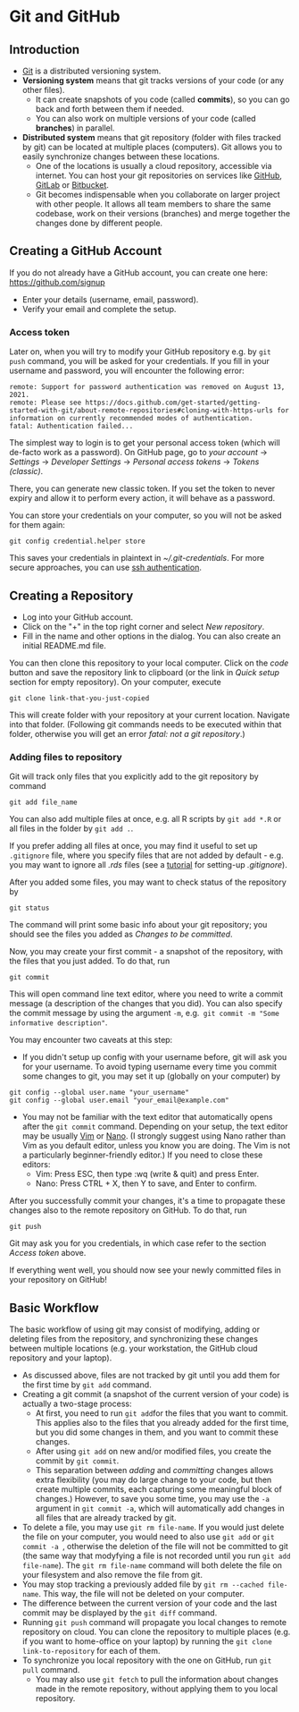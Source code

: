 # Git and GitHub

## Introduction

- [Git](https://git-scm.com/) is a distributed versioning system.
- **Versioning system** means that git tracks versions of your code (or any other files).
    - It can create snapshots of you code (called **commits**), so you can go back and forth
      between them if needed.
    - You can also work on multiple versions of your code (called **branches**) in parallel.
- **Distributed system** means that git repository (folder with files tracked by git) can
  be located at multiple places (computers). Git allows you to easily synchronize changes between these locations.
    - One of the locations is usually a cloud repository, accessible via internet. You can host your git repositories
      on services like [GitHub](https://github.com/), [GitLab](https://about.gitlab.com/)
      or [Bitbucket](https://bitbucket.org/).
    - Git becomes indispensable when you collaborate on larger project with other people. It allows all team members
      to share the same codebase, work on their versions (branches) and merge together the changes done by different
      people.

## Creating a GitHub Account

If you do not already have a GitHub account, you can create one here: https://github.com/signup

- Enter your details (username, email, password).
- Verify your email and complete the setup.

### Access token

Later on, when you will try to modify your GitHub repository e.g. by ```git push``` command,
you will be asked for your credentials. If you fill in your username and password, you will encounter
the following error:

```
remote: Support for password authentication was removed on August 13, 2021.
remote: Please see https://docs.github.com/get-started/getting-started-with-git/about-remote-repositories#cloning-with-https-urls for information on currently recommended modes of authentication.
fatal: Authentication failed...
```

The simplest way to login is to get your personal access token (which will de-facto work as a password).
On GitHub page, go to *your account* → *Settings* → *Developer Settings* →
*Personal access tokens* → *Tokens (classic)*.

There, you can generate new classic token. If you set the token to never expiry and
allow it to perform every action, it will behave as a password.

You can store your credentials on your computer, so you will not be asked for them again:

```commandline
git config credential.helper store
```

This saves your credentials in plaintext in *~/.git-credentials*.
For more secure approaches, you can
use [ssh authentication](https://docs.github.com/en/authentication/connecting-to-github-with-ssh).

## Creating a Repository

- Log into your GitHub account.
- Click on the "+" in the top right corner and select *New repository*.
- Fill in the name and other options in the dialog. You can also create an initial README.md file.

You can then clone this repository to your local computer. Click on the *code* button and save the
repository link to clipboard (or the link in *Quick setup* section for empty repository). On your computer,
execute

```
git clone link-that-you-just-copied
```

This will create folder with your repository at your current location. Navigate into that folder.
(Following git commands needs to be executed within that folder, otherwise you will get an error  *fatal: not a git
repository*.)

### Adding files to repository

Git will track only files that you explicitly add to the git repository by command

```commandline
git add file_name
```

You can also add multiple files at once, e.g. all R scripts by ```git add *.R``` or all files in the folder
by ```git add .```.

If you prefer adding all files at once, you may find it useful to set up ```.gitignore``` file,
where you specify files that are not added by default -
e.g. you may want to ignore all *.rds* files
(see a [tutorial](https://docs.github.com/en/get-started/getting-started-with-git/ignoring-files) for setting-up
*.gitignore*).

After you added some files, you may want to check status of the repository by

```commandline
git status
```

The command will print some basic info about your git repository; you should see the files you added as *Changes to be
committed*.

Now, you may create your first commit - a snapshot of the repository, with the files that you just added.
To do that, run

```commandline
git commit
```

This will open command line text editor, where you need to write a commit message
(a description of the changes that you did). You can also specify the commit message
by using the argument ```-m```, e.g.``` git commit -m "Some informative description"```.

You may encounter two caveats at this step:

- If you didn't setup up config with your username before, git will ask you for your username. To avoid typing username
  every time you commit
  some changes to git, you may set it up (globally on your computer) by

```
git config --global user.name "your_username"
git config --global user.email "your_email@example.com"
```

- You may not be familiar with the text editor that automatically opens after the ``git commit``
  command. Depending on your setup, the text editor may be
  usually [Vim](https://en.wikipedia.org/wiki/Vim_(text_editor)) or [Nano](https://en.wikipedia.org/wiki/GNU_nano).
  (I strongly suggest using Nano rather than Vim as you default editor, unless you know you are doing. The Vim is not a
  particularly beginner-friendly editor.)
  If you need to close these editors:
    - Vim: Press ESC, then type :wq (write & quit) and press Enter.
    - Nano: Press CTRL + X, then Y to save, and Enter to confirm.

After you successfully commit your changes, it's a time to propagate these changes also to the remote repository on
GitHub.
To do that, run

```
git push
```

Git may ask you for you credentials, in which case refer to the section *Access token* above.

If everything went well, you should now see your newly committed files in your repository on GitHub!

## Basic Workflow

The basic workflow of using git may consist of modifying, adding or deleting files from the repository,
and synchronizing these changes between multiple locations (e.g. your workstation, the GitHub cloud repository and your
laptop).

- As discussed above, files are not tracked by git until you add them for the first time by ```git add``` command.
- Creating a git commit (a snapshot of the current version of your code) is actually a two-stage process:
    - At first, you need
      to run ```git add```for the files that you want to commit. This applies also to the files that you already added
      for the first time, but you
      did some changes in them, and you want to commit these changes.
    - After using ```git add``` on new and/or modified files, you create the commit by ```git commit```.
    - This separation between *adding* and *committing* changes allows extra flexibility (you may do large change to
      your code, but then create multiple commits, each capturing some meaningful block of changes.) However, to save
      you
      some time, you may use the ```-a``` argument in ```git commit -a```, which will automatically add changes in all
      files
      that are already tracked by git.
- To delete a file, you may use ```git rm file-name```. If you would just delete the file on your computer, you would
  need to also use ```git add```
  or ```git commit -a ```, otherwise the deletion of the file will not be committed to git (the same way that modyfying
  a file
  is not recorded until you run ```git add file-name```). The ```git rm file-name``` command will both delete the file
  on your
  filesystem and also remove the file from git.
- You may stop tracking a previously added file by ```git rm --cached file-name```.
  This way, the file will not be deleted on your computer.
- The difference between the current version of your code and the last commit may be displayed by the
  ```git diff``` command.
- Running ```git push``` command will propagate you local changes to remote repository on cloud. You can clone the
  repository to multiple places (e.g. if you want to home-office on your laptop)
  by running the ```git clone link-to-repository``` for each of them.
- To synchronize you local repository with the one on GitHub, run ```git pull``` command.
    - You may also use ```git fetch``` to pull the information about changes made in the remote repository, without
      applying them to you local repository.
